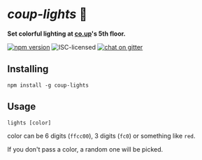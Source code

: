 # *coup-lights* 🌈

**Set colorful lighting at [co.up](http://co-up.de/)'s 5th floor.**

[![npm version](https://img.shields.io/npm/v/coup-lights.svg)](https://www.npmjs.com/package/coup-lights)
![ISC-licensed](https://img.shields.io/github/license/derhuerst/coup-lights.svg)
[![chat on gitter](https://badges.gitter.im/derhuerst.svg)](https://gitter.im/derhuerst)


## Installing

```shell
npm install -g coup-lights
```


## Usage

```shell
lights [color]
```

color can be 6 digits (`ffcc00`), 3 digits (`fc0`) or something like `red`.

If you don't pass a color, a random one will be picked.
